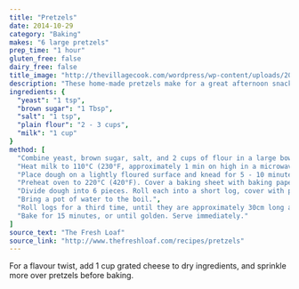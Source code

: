 ```yaml
---
title: "Pretzels"
date: 2014-10-29
category: "Baking"
makes: "6 large pretzels"
prep_time: "1 hour"
gluten_free: false
dairy_free: false
title_image: "http://thevillagecook.com/wordpress/wp-content/uploads/2010/05/DSC_0031.jpg"
description: "These home-made pretzels make for a great afternoon snack"
ingredients: {
  "yeast": "1 tsp",
  "brown sugar": "1 Tbsp",
  "salt": "1 tsp",
  "plain flour": "2 - 3 cups",
  "milk": "1 cup"
}
method: [
  "Combine yeast, brown sugar, salt, and 2 cups of flour in a large bowl. Mix well.",
  "Heat milk to 110°C (230°F, approximately 1 min on high in a microwave). Add to dry mix, mixing until a thick batter is formed. Add more flour, handful at a time, until a ball forms.",
  "Place dough on a lightly floured surface and knead for 5 - 10 minutes, until smooth and satiny.",
  "Preheat oven to 220°C (420°F). Cover a baking sheet with baking paper.",
  "Divide dough into 6 pieces. Roll each into a short log, cover with plastic wrap, and let relax for 10 minutes. Roll and stretch logs out again, then cover with plastic wrap to relax for another 10 minutes.",
  "Bring a pot of water to the boil.",
  "Roll logs for a third time, until they are approximately 30cm long and as thick as an index finger. Shape pretzels, then hold between 2 spatulas and submerge in boiling water for 5 seconds. Place on baking paper and cover with coarse salt.",
  "Bake for 15 minutes, or until golden. Serve immediately."
]
source_text: "The Fresh Loaf"
source_link: "http://www.thefreshloaf.com/recipes/pretzels"
---
```

For a flavour twist, add 1 cup grated cheese to dry ingredients, and
sprinkle more over pretzels before baking.
